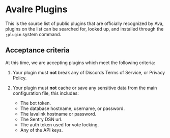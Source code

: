 AvaIre Plugins
==============

This is the source list of public plugins that are officially recognized by Ava, plugins on the list can be searched for, looked up, and installed through the `;plugin` system command.

## Acceptance criteria

At this time, we are accepting plugins which meet the following criteria:

1. Your plugin must **not** break any of Discords Terms of Service, or Privacy Policy.
2. Your plugin must **not** cache or save any sensitive data from the main configuration file, this includes:
    
    * The bot token.
    * The database hostname, username, or password.
    * The lavalink hostname or password.
    * The Sentry DSN url.
    * The auth token used for vote locking.
    * Any of the API keys.

